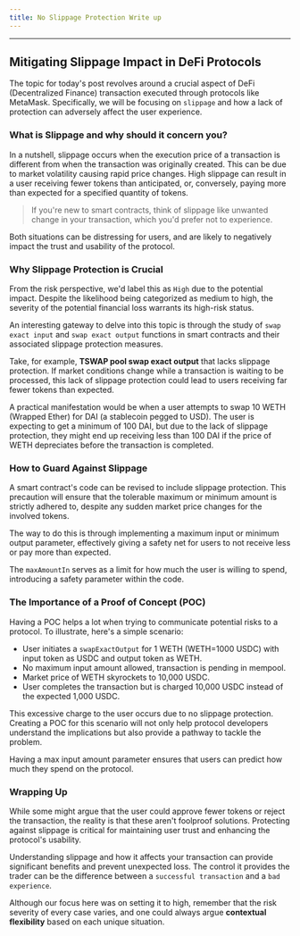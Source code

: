 ```yaml
---
title: No Slippage Protection Write up
---
```




---

## Mitigating Slippage Impact in DeFi Protocols

The topic for today's post revolves around a crucial aspect of DeFi (Decentralized Finance) transaction executed through protocols like MetaMask. Specifically, we will be focusing on `slippage` and how a lack of protection can adversely affect the user experience.

### What is Slippage and why should it concern you?

In a nutshell, slippage occurs when the execution price of a transaction is different from when the transaction was originally created. This can be due to market volatility causing rapid price changes. High slippage can result in a user receiving fewer tokens than anticipated, or, conversely, paying more than expected for a specified quantity of tokens.

> If you're new to smart contracts, think of slippage like unwanted change in your transaction, which you'd prefer not to experience.

Both situations can be distressing for users, and are likely to negatively impact the trust and usability of the protocol.

### Why Slippage Protection is Crucial

From the risk perspective, we'd label this as `High` due to the potential impact. Despite the likelihood being categorized as medium to high, the severity of the potential financial loss warrants its high-risk status.

An interesting gateway to delve into this topic is through the study of `swap exact input` and `swap exact output` functions in smart contracts and their associated slippage protection measures.

Take, for example, **TSWAP pool swap exact output** that lacks slippage protection. If market conditions change while a transaction is waiting to be processed, this lack of slippage protection could lead to users receiving far fewer tokens than expected.

A practical manifestation would be when a user attempts to swap 10 WETH (Wrapped Ether) for DAI (a stablecoin pegged to USD). The user is expecting to get a minimum of 100 DAI, but due to the lack of slippage protection, they might end up receiving less than 100 DAI if the price of WETH depreciates before the transaction is completed.

### How to Guard Against Slippage

A smart contract's code can be revised to include slippage protection. This precaution will ensure that the tolerable maximum or minimum amount is strictly adhered to, despite any sudden market price changes for the involved tokens.

The way to do this is through implementing a maximum input or minimum output parameter, effectively giving a safety net for users to not receive less or pay more than expected.

The `maxAmountIn` serves as a limit for how much the user is willing to spend, introducing a safety parameter within the code.

### The Importance of a Proof of Concept (POC)

Having a POC helps a lot when trying to communicate potential risks to a protocol. To illustrate, here's a simple scenario:

- User initiates a `swapExactOutput` for 1 WETH (WETH=1000 USDC) with input token as USDC and output token as WETH.
- No maximum input amount allowed, transaction is pending in mempool.
- Market price of WETH skyrockets to 10,000 USDC.
- User completes the transaction but is charged 10,000 USDC instead of the expected 1,000 USDC.

This excessive charge to the user occurs due to no slippage protection. Creating a POC for this scenario will not only help protocol developers understand the implications but also provide a pathway to tackle the problem.

Having a max input amount parameter ensures that users can predict how much they spend on the protocol.

### Wrapping Up

While some might argue that the user could approve fewer tokens or reject the transaction, the reality is that these aren't foolproof solutions. Protecting against slippage is critical for maintaining user trust and enhancing the protocol's usability.

Understanding slippage and how it affects your transaction can provide significant benefits and prevent unexpected loss. The control it provides the trader can be the difference between a `successful transaction` and a `bad experience`.

Although our focus here was on setting it to high, remember that the risk severity of every case varies, and one could always argue **contextual flexibility** based on each unique situation.
